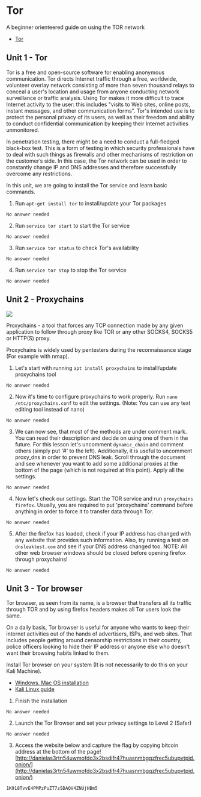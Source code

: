 # Tor

A beginner orienteered guide on using the TOR network

* [Tor](https://tryhackme.com/room/torforbeginners)

## Unit 1 - Tor

Tor is a free and open-source software for enabling anonymous communication. Tor directs Internet traffic through a free, worldwide, volunteer overlay network consisting of more than seven thousand relays to conceal a user's location and usage from anyone conducting network surveillance or traffic analysis. Using Tor makes it more difficult to trace Internet activity to the user: this includes "visits to Web sites, online posts, instant messages, and other communication forms". Tor's intended use is to protect the personal privacy of its users, as well as their freedom and ability to conduct confidential communication by keeping their Internet activities unmonitored.

In penetration testing, there might be a need to conduct a full-fledged black-box test. This is a form of testing in which security professionals have to deal with such things as firewalls and other mechanisms of restriction on the customer’s side. In this case, the Tor network can be used in order to constantly change IP and DNS addresses and therefore successfully overcome any restrictions.

In this unit, we are going to install the Tor service and learn basic commands.

1. Run `apt-get install tor` to install/update your Tor packages

`No answer needed`

2. Run `service tor start` to start the Tor service

`No answer needed`

3. Run `service tor status` to check Tor's availability

`No answer needed`

4. Run `service tor stop` to stop the Tor service

`No answer needed`

## Unit 2 - Proxychains

![](https://i.imgur.com/rvVo73x.png)

Proxychains - a tool that forces any TCP connection made by any given application to follow through proxy like TOR or any other SOCKS4, SOCKS5 or HTTP(S) proxy.

Proxychains is widely used by pentesters during the reconnaissance stage (For example with nmap).

1. Let's start with running `apt install proxychains` to install/update proxychains tool

`No answer needed`

2. Now it's time to configure proxychains to work properly. Run `nano /etc/proxychains.conf` to edit the settings. (Note: You can use any text editing tool instead of nano)

`No answer needed`

3. We can now see, that most of the methods are under comment mark. You can read their description and decide on using one of them in the future. For this lesson let's uncomment `dynamic_chain` and comment others (simply put '#' to the left). Additionally, it is useful to uncomment proxy_dns in order to prevent DNS leak. Scroll through the document and see whenever you want to add some additional proxies at the bottom of the page (which is not required at this point).  Apply all the settings.

`No answer needed`

4. Now let's check our settings. Start the TOR service and run `proxychains firefox`. Usually, you are required to put 'proxychains' command before anything in order to force it to transfer data through Tor.

`No answer needed`

5. After the firefox has loaded, check if your IP address has changed with any website that provides such information. Also, try running a test on `dnsleaktest.com` and see if your DNS address changed too. NOTE: All other web browser windows should be closed before opening firefox through proxychains!

`No answer needed`

## Unit 3 - Tor browser

Tor browser, as seen from its name, is a browser that transfers all its traffic through TOR and by using firefox headers makes all Tor users look the same.

On a daily basis, Tor browser is useful for anyone who wants to keep their internet activities out of the hands of advertisers, ISPs, and web sites. That includes people getting around censorship restrictions in their country, police officers looking to hide their IP address or anyone else who doesn't want their browsing habits linked to them.

Install Tor browser on your system (It is not necessarily to do this on your Kali Machine).

* [Windows, Mac OS installation](https://www.torproject.org/)
* [Kali Linux guide](https://hackingpress.com/install-tor-on-kali-linux/#Step_1_Create_a_new_user)

1. Finish the installation

`No answer needed`

2. Launch the Tor Browser and set your privacy settings to Level 2 (Safer)

`No answer needed`

3. Access the website below and capture the flag by copying bitcoin address at the bottom of the page! [http://danielas3rtn54uwmofdo3x2bsdifr47huasnmbgqzfrec5ubupvtpid.onion/](http://danielas3rtn54uwmofdo3x2bsdifr47huasnmbgqzfrec5ubupvtpid.onion/)

`1K918TvvE4PMPzPuZT7zSDAQV4ZNUjHBm5`
